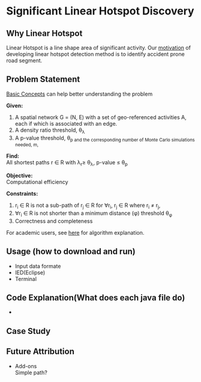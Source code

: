 # Significant Linear Hotspot Discovery
## Why Linear Hotspot
Linear Hotspot is a line shape area of significant activity. Our [motivation](https://github.com/SpatialUMN/LinearHotspot-Java/wiki/Motivation-of-Developing-Linear-Hotspot-Detection-Method) of developing linear hotspot detection method is to identify accident prone road segment.

## Problem Statement
[Basic Concepts](https://github.com/SpatialUMN/LinearHotspot-Java/wiki/Basic-Concepts) can help better understanding the problem

**Given:**
1) A spatial network G = (N, E) with a set of geo-referenced activities A, each if which is associated with an edge.
2) A density ratio threshold,  θ<sub>λ
3) A p-value threshold, θ<sub>p and the corresponding number of Monte Carlo simulations needed, m,

**Find:**    
All shortest paths r ∈ R with λ<sub>r</sub>≥ θ<sub>λ</sub>, p-value ≤  θ<sub>p

**Objective:**  
Computational efficiency

**Constraints:**
1) r<sub>i</sub> ∈ R is not a sub-path of r<sub>j</sub> ∈ R for ∀r<sub>i</sub>, r<sub>j</sub> ∈ R
where r<sub>i</sub> ≠ r<sub>j</sub>,
2) ∀r<sub>i</sub>  ∈ R is not shorter than a minimum distance (φ)
threshold θ<sub>φ</sub>
3) Correctness and completeness    

For academic users, see [here](https://github.com/SpatialUMN/LinearHotspot-Java/wiki/Algorithm-Explanation) for algorithm explanation.
## Usage (how to download and run)
* Input data formate
* IED(Eclipse)
* Terminal

## Code Explanation(What does each java file do)
* 

## Case Study

## Future Attribution
* Add-ons  
Simple path?
